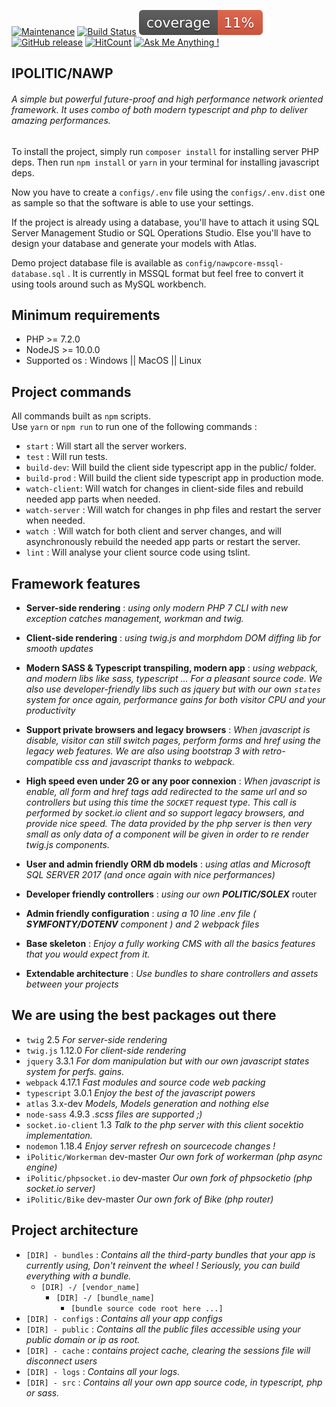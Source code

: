 
[![Maintenance](https://img.shields.io/badge/Maintained%3F-yes-green.svg)](https://github.com/MarcFaussurier/NAWP/graphs/commit-activity)
[![Build Status](https://travis-ci.com/MarcFaussurier/NAWP.svg?branch=master)](https://travis-ci.com/MarcFaussurier/NAWP)
[![Code Coverage](./tests/clover.svg)](https://github.com/MarcFaussurier/NAWP)
[![GitHub release](https://img.shields.io/github/release/Naereen/StrapDown.js.svg)](https://GitHub.com/MarcFaussurier/NAWP/releases/)
[![HitCount](http://hits.dwyl.io/MarcFaussurier/badges.svg)](http://hits.dwyl.io/MarcFaussurier/badges)
[![Ask Me Anything !](https://img.shields.io/badge/Ask%20me-anything-1abc9c.svg)](https://GitHub.com/MarcFaussurier)

## **IPOLITIC/NAWP** 
###### A simple but powerful future-proof and high performance network oriented framework. It uses combo of both modern typescript and php to deliver amazing performances. 

To install the project, simply run `composer install` for installing server PHP deps. Then run `npm install` or `yarn` in your terminal for installing javascript deps.

Now you have to create a `configs/.env` file using the `configs/.env.dist` one as sample so that the software is able to use your settings.

If the project is already using a database, you'll have to attach it using SQL Server Management Studio or SQL Operations Studio. Else you'll have to design your database and generate your models with Atlas.

Demo project database file is available as `config/nawpcore-mssql-database.sql` . It is currently in MSSQL format but feel free to convert it using tools around such as MySQL workbench.

## Minimum requirements 
- PHP >= 7.2.0 
- NodeJS  >= 10.0.0 
- Supported os : Windows || MacOS || Linux 

## Project commands 

All commands built as `npm` scripts.  
Use `yarn` or `npm run` to run one of the following commands :

- `start` : Will start all the server workers.
- `test` : Will run tests.
- `build-dev`: Will build the client side typescript app in the public/ folder.
- `build-prod` : Will build the client side typescript app in production mode.
- `watch-client`: Will watch for changes in client-side files and rebuild needed app parts when needed.
- `watch-server` : Will watch for changes in php files and restart the server when needed.
- `watch `: Will watch for both client and server changes, and will asynchronously rebuild the needed app parts or restart the server.
- `lint` : Will analyse your client source code using tslint.

## Framework features

 - **Server-side rendering** :  _using only modern PHP 7 CLI with new exception catches management, workman and twig._ 
 
 - **Client-side rendering** :  _using twig.js and morphdom DOM diffing lib for smooth updates_ 
 
 - **Modern SASS & Typescript transpiling, modern app** :  _using webpack, and modern libs like sass, typescript ... For a pleasant source code. 
 We also use developer-friendly libs such as jquery but with our own `states` system for once again, performance gains for both visitor CPU and your productivity_ 
 
 - **Support private browsers and legacy browsers** : _When javascript _is disable_, visitor can still switch pages, perform forms and href using the legacy web features. 
   We are also using bootstrap 3 with retro-compatible css and javascript thanks to webpack._
 
 - **High speed even under 2G or any poor connexion** : _When javascript _is enable_, all form and href tags add redirected to the same url and so controllers but using this time the `SOCKET` request type. This call is performed by socket.io client and so support legacy browsers, and provide nice speed.
 The data provided by the php server is then very small as only data of a component will be given in order to re render twig.js components._ 
 
 - **User and admin friendly ORM db models** : _using atlas and Microsoft SQL SERVER 2017 (and once again with nice performances)_
 
 - **Developer friendly controllers** :  _using our own **POLITIC/SOLEX**_ router
 
 - **Admin friendly configuration** :  _using a 10 line .env file ( **SYMFONTY/DOTENV** component ) and 2 webpack files_
 
 - **Base skeleton** : _Enjoy a fully working CMS with all the basics features that you would expect from it._
 
 - **Extendable architecture** : _Use bundles to share controllers and assets between your projects_

## We are using the best packages out there
- `twig` 2.5 _For server-side rendering_
- `twig.js` 1.12.0 _For client-side rendering_
- `jquery` 3.3.1 _For dom manipulation but with our own javascript states system for perfs. gains._
- `webpack` 4.17.1 _Fast modules and source code web packing_ 
- `typescript` 3.0.1 _Enjoy the best of the javascript powers_
- `atlas` 3.x-dev _Models, Models generation and nothing else_
- `node-sass` 4.9.3 _.scss files are supported ;)_
- `socket.io-client` 1.3 _Talk to the php server with this client socektio implementation._ 
- `nodemon` 1.18.4 _Enjoy server refresh on sourcecode changes !_ 
- `iPolitic/Workerman` dev-master _Our own fork of workerman (php async engine)_
- `iPolitic/phpsocket.io` dev-master _Our own fork of phpsocketio (php socket.io server)_ 
- `iPolitic/Bike` dev-master _Our own fork of Bike (php router)_

## Project architecture 


- `[DIR] - bundles` : _Contains all the third-party bundles that your app is currently using, Don't reinvent the wheel ! Seriously, you can build everything with a bundle._ 
   - `[DIR] -/ [vendor_name]` 
        - `[DIR] -/ [bundle_name]` 
             - `[bundle source code root here ...]` 
- `[DIR] - configs` :  _Contains all your app configs_ 
- `[DIR] - public` : _Contains all the public files accessible using your public domain or ip as root._
- `[DIR] - cache` : _contains project cache, clearing the sessions file will disconnect users_ 
- `[DIR] - logs` : _Contains all your logs._
- `[DIR] - src` : _Contains all your own app source code, in typescript, php or sass._
